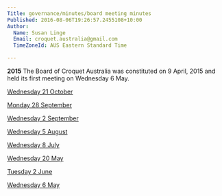 ```yaml
---
Title: governance/minutes/board meeting minutes
Published: 2016-08-06T19:26:57.2455108+10:00
Author:
  Name: Susan Linge
  Email: croquet.australia@gmail.com
  TimeZoneId: AUS Eastern Standard Time

---
```

**2015**
The Board of Croquet Australia was constituted on 9 April, 2015 and held its first meeting on Wednesday 6 May.

[Wednesday 21 October](/governance/minutes/10-wednesday-21-october-minutes.pdf')

[Monday 28 September](/governance/minutes/9-monday-28-september-minutes.pdf)

[Wednesday 2 September](
/governance/minutes/8-wednesday-2-september-minutes.pdf)

[Wednesday 5 August](/governance/minutes/6-wednesday-5-august-minutes.pdf)

[Wednesday 8 July](/governance/minutes/5-wednesday-8-july-2015-minutes.pdf)

[Wednesday 20 May](/governance/minutes/3-wednesday-20-may-2015-minutes.pdf)

[Tuesday 2 June](/governance/minutes/2-tuesday-2-june-2015-minutes.pdf)

[Wednesday 6 May](/governance/minutes/1-wednesday-6-may-2015-minutes.pdf)